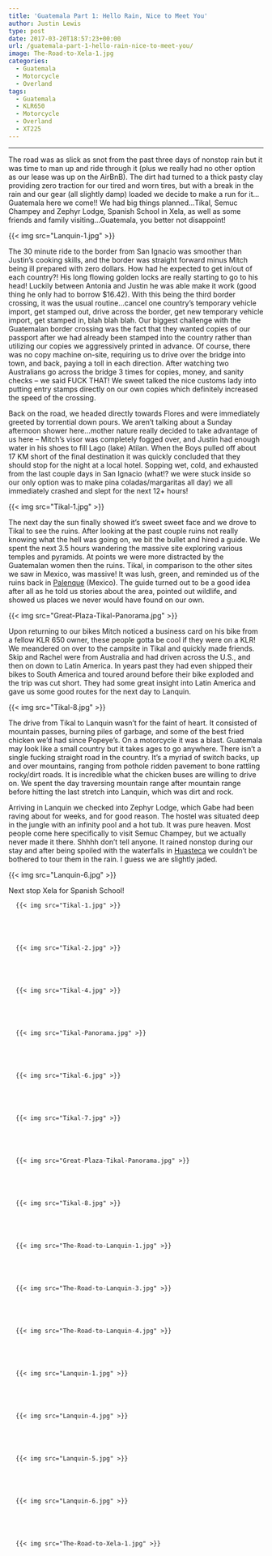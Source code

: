 ```yaml
---
title: 'Guatemala Part 1: Hello Rain, Nice to Meet You'
author: Justin Lewis
type: post
date: 2017-03-20T18:57:23+00:00
url: /guatemala-part-1-hello-rain-nice-to-meet-you/
image: The-Road-to-Xela-1.jpg
categories:
  - Guatemala
  - Motorcycle
  - Overland
tags:
  - Guatemala
  - KLR650
  - Motorcycle
  - Overland
  - XT225
---
```

* * *


  The road was as slick as snot from the past three days of nonstop rain but it was time to man up and ride through it (plus we really had no other option as our lease was up on the AirBnB). The dirt had turned to a thick pasty clay providing zero traction for our tired and worn tires, but with a break in the rain and our gear (all slightly damp) loaded we decide to make a run for it…Guatemala here we come!! We had big things planned…Tikal, Semuc Champey and Zephyr Lodge, Spanish School in Xela, as well as some friends and family visiting…Guatemala, you better not disappoint!


  {{< img src="Lanquin-1.jpg" >}}
		      



The 30 minute ride to the border from San Ignacio was smoother than Justin’s cooking skills, and the border was straight forward minus Mitch being ill prepared with zero dollars. How had he expected to get in/out of each country?! His long flowing golden locks are really starting to go to his head! Luckily between Antonia and Justin he was able make it work (good thing he only had to borrow $16.42). With this being the third border crossing, it was the usual routine…cancel one country’s temporary vehicle import, get stamped out, drive across the border, get new temporary vehicle import, get stamped in, blah blah blah. Our biggest challenge with the Guatemalan border crossing was the fact that they wanted copies of our passport after we had already been stamped into the country rather than utilizing our copies we aggressively printed in advance. Of course, there was no copy machine on-site, requiring us to drive over the bridge into town, and back, paying a toll in each direction. After watching two Australians go across the bridge 3 times for copies, money, and sanity checks – we said FUCK THAT! We sweet talked the nice customs lady into putting entry stamps directly on our own copies which definitely increased the speed of the crossing.

Back on the road, we headed directly towards Flores and were immediately greeted by torrential down pours. We aren’t talking about a Sunday afternoon shower here…mother nature really decided to take advantage of us here – Mitch’s visor was completely fogged over, and Justin had enough water in his shoes to fill Lago (lake) Atilan. When the Boys pulled off about 17 KM short of the final destination it was quickly concluded that they should stop for the night at a local hotel. Sopping wet, cold, and exhausted from the last couple days in San Ignacio (what!? we were stuck inside so our only option was to make pina coladas/margaritas all day) we all immediately crashed and slept for the next 12+ hours!


  {{< img src="Tikal-1.jpg" >}}
		      


The next day the sun finally showed it’s sweet sweet face and we drove to Tikal to see the ruins. After looking at the past couple ruins not really knowing what the hell was going on, we bit the bullet and hired a guide. We spent the next 3.5 hours wandering the massive site exploring various temples and pyramids. At points we were more distracted by the Guatemalan women then the ruins. Tikal, in comparison to the other sites we saw in Mexico, was massive! It was lush, green, and reminded us of the ruins back in [Palenque][1] (Mexico). The guide turned out to be a good idea after all as he told us stories about the area, pointed out wildlife, and showed us places we never would have found on our own.


  {{< img src="Great-Plaza-Tikal-Panorama.jpg" >}}
		      


Upon returning to our bikes Mitch noticed a business card on his bike from a fellow KLR 650 owner, these people gotta be cool if they were on a KLR! We meandered on over to the campsite in Tikal and quickly made friends. Skip and Rachel were from Australia and had driven across the U.S., and then on down to Latin America. In years past they had even shipped their bikes to South America and toured around before their bike exploded and the trip was cut short. They had some great insight into Latin America and gave us some good routes for the next day to Lanquin.


  {{< img src="Tikal-8.jpg" >}}
		      


The drive from Tikal to Lanquin wasn’t for the faint of heart. It consisted of mountain passes, burning piles of garbage, and some of the best fried chicken we’d had since Popeye’s. On a motorcycle it was a blast. Guatemala may look like a small country but it takes ages to go anywhere. There isn’t a single fucking straight road in the country. It’s a myriad of switch backs, up and over mountains, ranging from pothole ridden pavement to bone rattling rocky/dirt roads. It is incredible what the chicken buses are willing to drive on. We spent the day traversing mountain range after mountain range before hitting the last stretch into Lanquin, which was dirt and rock.

Arriving in Lanquin we checked into Zephyr Lodge, which Gabe had been raving about for weeks, and for good reason. The hostel was situated deep in the jungle with an infinity pool and a hot tub. It was pure heaven. Most people come here specifically to visit Semuc Champey, but we actually never made it there. Shhhh don’t tell anyone. It rained nonstop during our stay and after being spoiled with the waterfalls in [Huasteca][2] we couldn’t be bothered to tour them in the rain. I guess we are slightly jaded.


  {{< img src="Lanquin-6.jpg" >}}
		      


Next stop Xela for Spanish School!





      {{< img src="Tikal-1.jpg" >}}
                
    



      {{< img src="Tikal-2.jpg" >}}
                
    



      {{< img src="Tikal-4.jpg" >}}
                
    



      {{< img src="Tikal-Panorama.jpg" >}}
                
    



      {{< img src="Tikal-6.jpg" >}}
                
    



      {{< img src="Tikal-7.jpg" >}}
                
    



      {{< img src="Great-Plaza-Tikal-Panorama.jpg" >}}
                
    



      {{< img src="Tikal-8.jpg" >}}
                
    



      {{< img src="The-Road-to-Lanquin-1.jpg" >}}
                
    



      {{< img src="The-Road-to-Lanquin-3.jpg" >}}
                
    



      {{< img src="The-Road-to-Lanquin-4.jpg" >}}
                
    



      {{< img src="Lanquin-1.jpg" >}}
                
    



      {{< img src="Lanquin-4.jpg" >}}
                
    



      {{< img src="Lanquin-5.jpg" >}}
                
    



      {{< img src="Lanquin-6.jpg" >}}
                
    



      {{< img src="The-Road-to-Xela-1.jpg" >}}
                
    






 

 [1]: http://www.elevationupgrade.com/mainland-mexico-part-7-san-cristobal-y-palenque/
 [2]: http://www.elevationupgrade.com/huasteca-potosina/